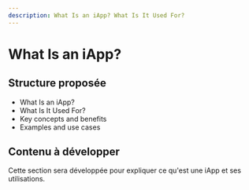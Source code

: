 ```yaml
---
description: What Is an iApp? What Is It Used For?
---
```


# What Is an iApp?

## Structure proposée

- What Is an iApp?
- What Is It Used For?
- Key concepts and benefits
- Examples and use cases

## Contenu à développer

Cette section sera développée pour expliquer ce qu'est une iApp et ses utilisations. 
